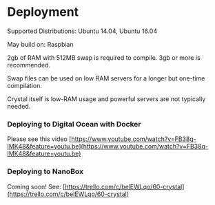 # Deployment

Supported Distributions: Ubuntu 14.04, Ubuntu 16.04

May build on: Raspbian

2gb of RAM with 512MB swap is required to compile. 3gb or more is recommended.

Swap files can be used on low RAM servers for a longer but one-time compilation.

Crystal itself is low-RAM usage and powerful servers are not typically needed.

### Deploying to Digital Ocean with Docker

Please see this video [https://www.youtube.com/watch?v=FB38q-IMK48&feature=youtu.be](https://www.youtube.com/watch?v=FB38q-IMK48&feature=youtu.be)

### Deploying to NanoBox

Coming soon! See: [https://trello.com/c/belEWLqo/60-crystal](https://trello.com/c/belEWLqo/60-crystal)

